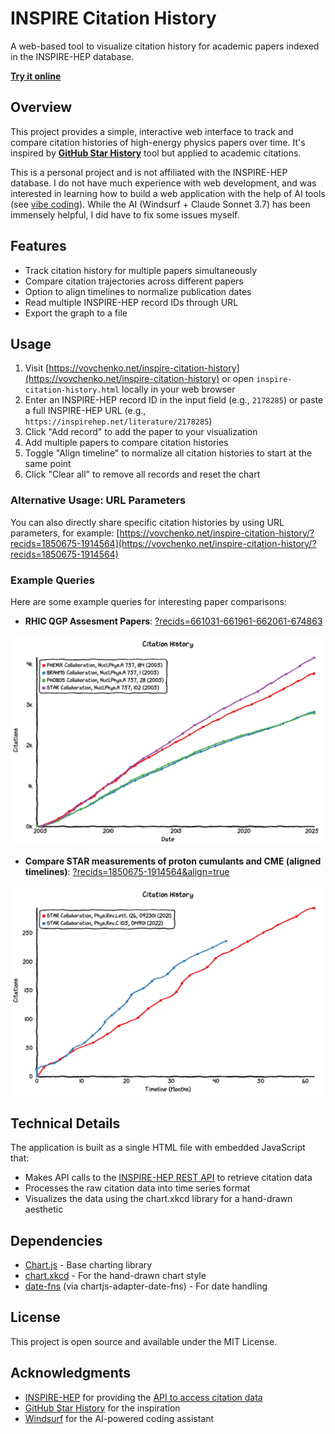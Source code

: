 # INSPIRE Citation History

A web-based tool to visualize citation history for academic papers indexed in the INSPIRE-HEP database.

**[Try it online](https://vovchenko.net/inspire-citation-history)**

## Overview

This project provides a simple, interactive web interface to track and compare citation histories of high-energy physics papers over time. It's inspired by **[GitHub Star History](https://star-history.com)** tool but applied to academic citations.

This is a personal project and is not affiliated with the INSPIRE-HEP database. 
I do not have much experience with web development, and was interested in learning how to build a web application with the help of AI tools (see [vibe coding](https://en.wikipedia.org/wiki/Vibe_coding)).
While the AI (Windsurf + Claude Sonnet 3.7) has been immensely helpful, I did have to fix some issues myself.

## Features

- Track citation history for multiple papers simultaneously
- Compare citation trajectories across different papers
- Option to align timelines to normalize publication dates
- Read multiple INSPIRE-HEP record IDs through URL
- Export the graph to a file

## Usage

1. Visit [https://vovchenko.net/inspire-citation-history](https://vovchenko.net/inspire-citation-history) or open `inspire-citation-history.html` locally in your web browser
2. Enter an INSPIRE-HEP record ID in the input field (e.g., `2178285`) or paste a full INSPIRE-HEP URL (e.g., `https://inspirehep.net/literature/2178285`)
3. Click "Add record" to add the paper to your visualization
4. Add multiple papers to compare citation histories
5. Toggle "Align timeline" to normalize all citation histories to start at the same point
6. Click "Clear all" to remove all records and reset the chart

### Alternative Usage: URL Parameters

You can also directly share specific citation histories by using URL parameters, for example: [https://vovchenko.net/inspire-citation-history/?recids=1850675-1914564](https://vovchenko.net/inspire-citation-history/?recids=1850675-1914564)

### Example Queries

Here are some example queries for interesting paper comparisons:

- **RHIC QGP Assesment Papers**: [?recids=661031-661961-662061-674863](https://vovchenko.net/inspire-citation-history/?recids=661031-661961-662061-674863)

![RHIC Discoveries](img/RHIC-discoveries.png)
- **Compare STAR measurements of proton cumulants and CME (aligned timelines)**: [?recids=1850675-1914564&align=true](https://vovchenko.net/inspire-citation-history/?recids=1850675-1914564&align=true)

![STAR cumulants vs CME](img/STAR-cumulants-vs-CME.png)

## Technical Details

The application is built as a single HTML file with embedded JavaScript that:

- Makes API calls to the [INSPIRE-HEP REST API](https://github.com/inspirehep/rest-api-doc) to retrieve citation data
- Processes the raw citation data into time series format
- Visualizes the data using the chart.xkcd library for a hand-drawn aesthetic

## Dependencies

- [Chart.js](https://www.chartjs.org/) - Base charting library
- [chart.xkcd](https://github.com/timqian/chart.xkcd) - For the hand-drawn chart style
- [date-fns](https://date-fns.org/) (via chartjs-adapter-date-fns) - For date handling

## License

This project is open source and available under the MIT License.

## Acknowledgments

- [INSPIRE-HEP](https://inspirehep.net) for providing the [API to access citation data](https://github.com/inspirehep/rest-api-doc)
- [GitHub Star History](https://star-history.com) for the inspiration
- [Windsurf](https://www.jetbrains.com/windsurf/) for the AI-powered coding assistant